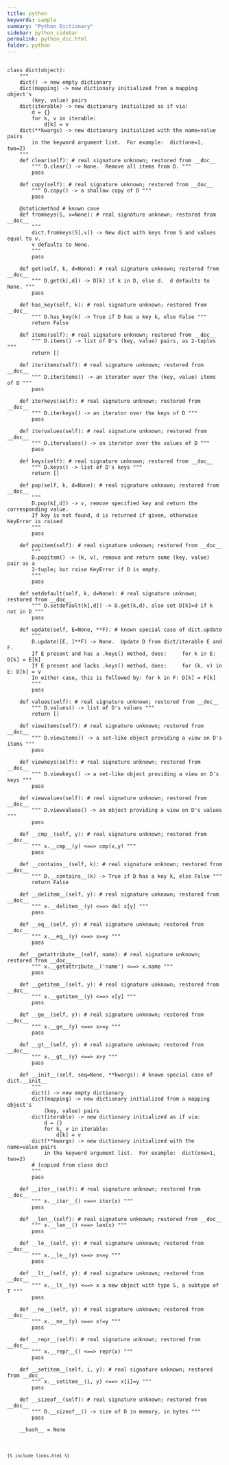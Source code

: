 ```yaml
---
title: python
keywords: sample
summary: "Python Dictionary"
sidebar: python_sidebar
permalink: python_dic.html
folder: python
---
```

<pre><code>
class dict(object):
    """
    dict() -> new empty dictionary
    dict(mapping) -> new dictionary initialized from a mapping object's
        (key, value) pairs
    dict(iterable) -> new dictionary initialized as if via:
        d = {}
        for k, v in iterable:
            d[k] = v
    dict(**kwargs) -> new dictionary initialized with the name=value pairs
        in the keyword argument list.  For example:  dict(one=1, two=2)
    """
    def clear(self): # real signature unknown; restored from __doc__
        """ D.clear() -> None.  Remove all items from D. """
        pass

    def copy(self): # real signature unknown; restored from __doc__
        """ D.copy() -> a shallow copy of D """
        pass

    @staticmethod # known case
    def fromkeys(S, v=None): # real signature unknown; restored from __doc__
        """
        dict.fromkeys(S[,v]) -> New dict with keys from S and values equal to v.
        v defaults to None.
        """
        pass

    def get(self, k, d=None): # real signature unknown; restored from __doc__
        """ D.get(k[,d]) -> D[k] if k in D, else d.  d defaults to None. """
        pass

    def has_key(self, k): # real signature unknown; restored from __doc__
        """ D.has_key(k) -> True if D has a key k, else False """
        return False

    def items(self): # real signature unknown; restored from __doc__
        """ D.items() -> list of D's (key, value) pairs, as 2-tuples """
        return []

    def iteritems(self): # real signature unknown; restored from __doc__
        """ D.iteritems() -> an iterator over the (key, value) items of D """
        pass

    def iterkeys(self): # real signature unknown; restored from __doc__
        """ D.iterkeys() -> an iterator over the keys of D """
        pass

    def itervalues(self): # real signature unknown; restored from __doc__
        """ D.itervalues() -> an iterator over the values of D """
        pass

    def keys(self): # real signature unknown; restored from __doc__
        """ D.keys() -> list of D's keys """
        return []

    def pop(self, k, d=None): # real signature unknown; restored from __doc__
        """
        D.pop(k[,d]) -> v, remove specified key and return the corresponding value.
        If key is not found, d is returned if given, otherwise KeyError is raised
        """
        pass

    def popitem(self): # real signature unknown; restored from __doc__
        """
        D.popitem() -> (k, v), remove and return some (key, value) pair as a
        2-tuple; but raise KeyError if D is empty.
        """
        pass

    def setdefault(self, k, d=None): # real signature unknown; restored from __doc__
        """ D.setdefault(k[,d]) -> D.get(k,d), also set D[k]=d if k not in D """
        pass

    def update(self, E=None, **F): # known special case of dict.update
        """
        D.update([E, ]**F) -> None.  Update D from dict/iterable E and F.
        If E present and has a .keys() method, does:     for k in E: D[k] = E[k]
        If E present and lacks .keys() method, does:     for (k, v) in E: D[k] = v
        In either case, this is followed by: for k in F: D[k] = F[k]
        """
        pass

    def values(self): # real signature unknown; restored from __doc__
        """ D.values() -> list of D's values """
        return []

    def viewitems(self): # real signature unknown; restored from __doc__
        """ D.viewitems() -> a set-like object providing a view on D's items """
        pass

    def viewkeys(self): # real signature unknown; restored from __doc__
        """ D.viewkeys() -> a set-like object providing a view on D's keys """
        pass

    def viewvalues(self): # real signature unknown; restored from __doc__
        """ D.viewvalues() -> an object providing a view on D's values """
        pass

    def __cmp__(self, y): # real signature unknown; restored from __doc__
        """ x.__cmp__(y) <==> cmp(x,y) """
        pass

    def __contains__(self, k): # real signature unknown; restored from __doc__
        """ D.__contains__(k) -> True if D has a key k, else False """
        return False

    def __delitem__(self, y): # real signature unknown; restored from __doc__
        """ x.__delitem__(y) <==> del x[y] """
        pass

    def __eq__(self, y): # real signature unknown; restored from __doc__
        """ x.__eq__(y) <==> x==y """
        pass

    def __getattribute__(self, name): # real signature unknown; restored from __doc__
        """ x.__getattribute__('name') <==> x.name """
        pass

    def __getitem__(self, y): # real signature unknown; restored from __doc__
        """ x.__getitem__(y) <==> x[y] """
        pass

    def __ge__(self, y): # real signature unknown; restored from __doc__
        """ x.__ge__(y) <==> x>=y """
        pass

    def __gt__(self, y): # real signature unknown; restored from __doc__
        """ x.__gt__(y) <==> x>y """
        pass

    def __init__(self, seq=None, **kwargs): # known special case of dict.__init__
        """
        dict() -> new empty dictionary
        dict(mapping) -> new dictionary initialized from a mapping object's
            (key, value) pairs
        dict(iterable) -> new dictionary initialized as if via:
            d = {}
            for k, v in iterable:
                d[k] = v
        dict(**kwargs) -> new dictionary initialized with the name=value pairs
            in the keyword argument list.  For example:  dict(one=1, two=2)
        # (copied from class doc)
        """
        pass

    def __iter__(self): # real signature unknown; restored from __doc__
        """ x.__iter__() <==> iter(x) """
        pass

    def __len__(self): # real signature unknown; restored from __doc__
        """ x.__len__() <==> len(x) """
        pass

    def __le__(self, y): # real signature unknown; restored from __doc__
        """ x.__le__(y) <==> x<=y """
        pass

    def __lt__(self, y): # real signature unknown; restored from __doc__
        """ x.__lt__(y) <==> x<y """
        pass

    @staticmethod # known case of __new__
    def __new__(S, *more): # real signature unknown; restored from __doc__
        """ T.__new__(S, ...) -> a new object with type S, a subtype of T """
        pass

    def __ne__(self, y): # real signature unknown; restored from __doc__
        """ x.__ne__(y) <==> x!=y """
        pass

    def __repr__(self): # real signature unknown; restored from __doc__
        """ x.__repr__() <==> repr(x) """
        pass

    def __setitem__(self, i, y): # real signature unknown; restored from __doc__
        """ x.__setitem__(i, y) <==> x[i]=y """
        pass

    def __sizeof__(self): # real signature unknown; restored from __doc__
        """ D.__sizeof__() -> size of D in memory, in bytes """
        pass

    __hash__ = None
 <pre/><code/>

{% include links.html %}
